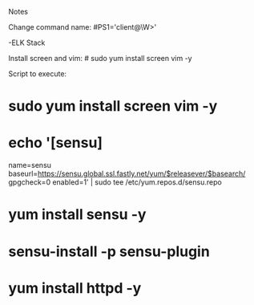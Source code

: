 Notes

Change command name:
#PS1='client@\W>'

-ELK Stack

Install screen and vim: # sudo yum install screen vim -y

Script to execute:

# sudo yum install screen vim -y
#      echo '[sensu]
name=sensu
baseurl=https://sensu.global.ssl.fastly.net/yum/$releasever/$basearch/
gpgcheck=0
enabled=1' | sudo tee /etc/yum.repos.d/sensu.repo
#     yum install sensu -y
#      sensu-install -p sensu-plugin
#      yum install httpd -y
